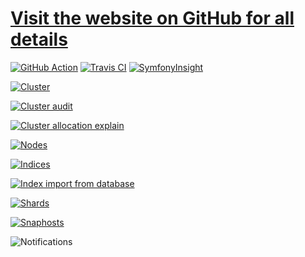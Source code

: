 # [Visit the website on GitHub for all details](https://stephanediondev.github.io/elasticsearch-admin/)

[![GitHub Action](https://github.com/stephanediondev/elasticsearch-admin/workflows/build/badge.svg)](https://github.com/stephanediondev/elasticsearch-admin/actions) [![Travis CI](https://travis-ci.org/stephanediondev/elasticsearch-admin.svg?branch=master)](https://travis-ci.org/stephanediondev/elasticsearch-admin) [![SymfonyInsight](https://insight.symfony.com/projects/9eefdae6-9dfc-452e-856e-716f94e08ffa/mini.svg)](https://insight.symfony.com/projects/9eefdae6-9dfc-452e-856e-716f94e08ffa)

[![Cluster](https://raw.githubusercontent.com/stephanediondev/elasticsearch-admin/master/screenshots/7.9.1/resized/resized-cluster.png)](https://raw.githubusercontent.com/stephanediondev/elasticsearch-admin/master/screenshots/7.9.1/original/original-cluster.png)

[![Cluster audit](https://raw.githubusercontent.com/stephanediondev/elasticsearch-admin/master/screenshots/7.9.1/resized/resized-cluster-audit.png)](https://raw.githubusercontent.com/stephanediondev/elasticsearch-admin/master/screenshots/7.9.1/original/original-cluster-audit.png)

[![Cluster allocation explain](https://raw.githubusercontent.com/stephanediondev/elasticsearch-admin/master/screenshots/7.9.1/resized/resized-cluster-allocation-explain.png)](https://raw.githubusercontent.com/stephanediondev/elasticsearch-admin/master/screenshots/7.9.1/original/original-cluster-allocation-explain.png)

[![Nodes](https://raw.githubusercontent.com/stephanediondev/elasticsearch-admin/master/screenshots/7.9.1/resized/resized-nodes.png)](https://raw.githubusercontent.com/stephanediondev/elasticsearch-admin/master/screenshots/7.9.1/original/original-nodes.png)

[![Indices](https://raw.githubusercontent.com/stephanediondev/elasticsearch-admin/master/screenshots/7.9.1/resized/resized-indices.png)](https://raw.githubusercontent.com/stephanediondev/elasticsearch-admin/master/screenshots/7.9.1/original/original-indices.png)

[![Index import from database](https://raw.githubusercontent.com/stephanediondev/elasticsearch-admin/master/screenshots/7.9.1/resized/resized-index-database-import.png)](https://raw.githubusercontent.com/stephanediondev/elasticsearch-admin/master/screenshots/7.9.1/original/original-index-database-import.png)

[![Shards](https://raw.githubusercontent.com/stephanediondev/elasticsearch-admin/master/screenshots/7.9.1/resized/resized-shards.png)](https://raw.githubusercontent.com/stephanediondev/elasticsearch-admin/master/screenshots/7.9.1/original/original-shards.png)

[![Snaphosts](https://raw.githubusercontent.com/stephanediondev/elasticsearch-admin/master/screenshots/7.9.1/resized/resized-snapshots.png)](https://raw.githubusercontent.com/stephanediondev/elasticsearch-admin/master/screenshots/7.9.1/original/original-snapshots.png)

![Notifications](https://raw.githubusercontent.com/stephanediondev/elasticsearch-admin/master/screenshots/notifications.png)
